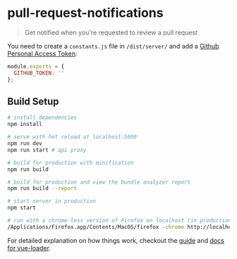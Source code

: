 # pull-request-notifications

> Get notified when you're requested to review a pull request

You need to create a `constants.js` file in `/dist/server/` and add a [Github Personal Access Token](https://git.io/vS2mQ):

```js
module.exports = {
  GITHUB_TOKEN: ''
};
```

## Build Setup

``` bash
# install dependencies
npm install

# serve with hot reload at localhost:5000
npm run dev
npm run start # api proxy

# build for production with minification
npm run build

# build for production and view the bundle analyzer report
npm run build --report

# start server in production
npm start

# run with a chrome-less version of Firefox on localhost (in production mode)
/Applications/Firefox.app/Contents/MacOS/firefox -chrome http://localhost:8080
```

For detailed explanation on how things work, checkout the [guide](http://vuejs-templates.github.io/webpack/) and [docs for vue-loader](http://vuejs.github.io/vue-loader).
